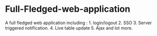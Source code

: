 # Full-Fledged-web-application
A full fledged web application including : 1. login/logout 2. SSO 3. Server triggered notification. 4. Live table update 5. Ajax and lot more.
